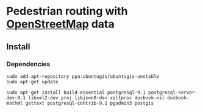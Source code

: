 # Pedestrian routing with [OpenStreetMap](http://www.openstreetmap.org/) data

## Install

### Dependencies

	sudo add-apt-repository ppa:ubuntugis/ubuntugis-unstable 
	sudo apt-get update

	sudo apt-get install build-essential postgresql-9.1 postgresql-server-dev-9.1 libxml2-dev proj libjson0-dev xsltproc docbook-xsl docbook-mathml gettext postgresql-contrib-9.1 pgadmin3 postgis

